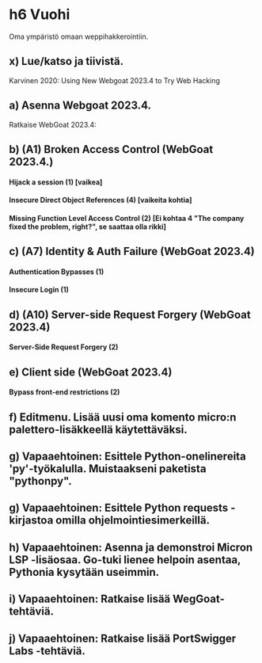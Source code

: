 # h6 Vuohi

Oma ympäristö omaan weppihakkerointiin.

## x) Lue/katso ja tiivistä. 
        
Karvinen 2020: Using New Webgoat 2023.4 to Try Web Hacking


## a) Asenna Webgoat 2023.4. 

Ratkaise WebGoat 2023.4:

## b) (A1) Broken Access Control (WebGoat 2023.4.)

#### Hijack a session (1) [vaikea]

#### Insecure Direct Object References (4) [vaikeita kohtia]

#### Missing Function Level Access Control (2) [Ei kohtaa 4 "The company fixed the problem, right?", se saattaa olla rikki]

## c) (A7) Identity & Auth Failure (WebGoat 2023.4)

#### Authentication Bypasses (1)

#### Insecure Login (1)

## d) (A10) Server-side Request Forgery (WebGoat 2023.4)

#### Server-Side Request Forgery (2)

## e) Client side (WebGoat 2023.4)

#### Bypass front-end restrictions (2)
            
## f) Editmenu. Lisää uusi oma komento micro:n palettero-lisäkkeellä käytettäväksi.

## g) Vapaaehtoinen: Esittele Python-onelinereita 'py'-työkalulla. Muistaakseni paketista "pythonpy".

## g) Vapaaehtoinen: Esittele Python requests -kirjastoa omilla ohjelmointiesimerkeillä.

## h) Vapaaehtoinen: Asenna ja demonstroi Micron LSP -lisäosaa. Go-tuki lienee helpoin asentaa, Pythonia kysytään useimmin.

## i) Vapaaehtoinen: Ratkaise lisää WegGoat-tehtäviä.
## j) Vapaaehtoinen: Ratkaise lisää PortSwigger Labs -tehtäviä.
